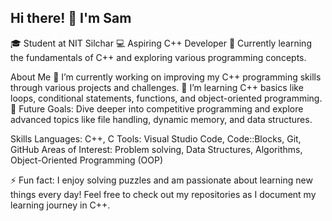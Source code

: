 ## Hi there! 👋 I'm Sam

🎓 Student at NIT Silchar
💻 Aspiring C++ Developer
🌱 Currently learning the fundamentals of C++ and exploring various programming concepts.

About Me
🔭 I’m currently working on improving my C++ programming skills through various projects and challenges.
🌱 I’m learning C++ basics like loops, conditional statements, functions, and object-oriented programming.
🎯 Future Goals: Dive deeper into competitive programming and explore advanced topics like file handling, dynamic memory, and data structures.

Skills
Languages: C++, C
Tools: Visual Studio Code, Code::Blocks, Git, GitHub
Areas of Interest: Problem solving, Data Structures, Algorithms, Object-Oriented Programming (OOP)

⚡ Fun fact: I enjoy solving puzzles and am passionate about learning new things every day!
Feel free to check out my repositories as I document my learning journey in C++.
